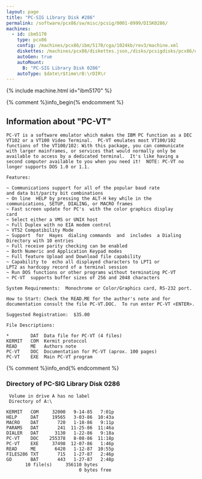 ```yaml
---
layout: page
title: "PC-SIG Library Disk #286"
permalink: /software/pcx86/sw/misc/pcsig/0001-0999/DISK0286/
machines:
  - id: ibm5170
    type: pcx86
    config: /machines/pcx86/ibm/5170/cga/1024kb/rev3/machine.xml
    diskettes: /machines/pcx86/diskettes.json,/disks/pcsigdisks/pcx86/diskettes.json
    autoGen: true
    autoMount:
      B: "PC-SIG Library Disk 0286"
    autoType: $date\r$time\rB:\rDIR\r
---
```


{% include machine.html id="ibm5170" %}

{% comment %}info_begin{% endcomment %}

## Information about "PC-VT"

    PC-VT is a software emulator which makes the IBM PC function as a DEC
    VT102 or a VT100 Video Terminal.  PC-VT emulates most VT100/102
    functions of the VT100/102: With this package, you can communicate
    with larger mainframes, or services that would normally only be
    available to access by a dedicated terminal.  It's like having a
    second computer available to you when you need it!  NOTE: PC-VT no
    longer supports DOS 1.0 or 1.1.
    
    Features:
    
    ~ Communications support for all of the popular baud rate
    and data bit/parity bit combinations
    ~ On line  HELP by pressing the ALT-H key while in the
    communications, SETUP, DIALING, or MACRO frames
    ~ Fast screen update for PC's  with the color graphics display
    card
    ~ Select either a VMS or UNIX host
    ~ Full Duplex with no EIA modem control
    ~ VT52 Compatibility Mode
    ~ Support  for  Hayes  dialing commands  and  includes  a Dialing
    Directory with 10 entries
    ~ Full receive parity checking can be enabled
    ~ Both Numeric and Application Keypad modes
    ~ Full feature Upload and Download file capability
    ~ Capability to  echo all displayed characters to LPT1 or
    LPT2 as hardcopy record of a terminal session
    ~ Run DOS functions or other programs without terminating PC-VT
    ~ PC-VT  supports buffer sizes of 256 and 2048 characters
    
    System Requirements:  Monochrome or Color/Graphics card, RS-232 port.
    
    How to Start: Check the READ.ME for the author's note and for
    documentation consult the file PC-VT.DOC.  To run enter PC-VT <ENTER>.
    
    Suggested Registration:  $35.00
    
    File Descriptions:
    
    *        DAT  Data file for PC-VT (4 files)
    KERMIT   COM  Kermit protoccol
    READ     ME   Authors note
    PC-VT    DOC  Documentation for PC-VT (aprox. 100 pages)
    PC-VT    EXE  Main PC-VT program
{% comment %}info_end{% endcomment %}


### Directory of PC-SIG Library Disk 0286

     Volume in drive A has no label
     Directory of A:\

    KERMIT   COM     32000   9-14-85   7:01p
    HELP     DAT     19565   3-03-86  10:43a
    MACRO    DAT       720   1-18-86   9:11p
    PARAMS   DAT       241  11-25-86  11:46a
    DIALER   DAT      3130   1-22-86   9:18a
    PC-VT    DOC    255378   8-08-86  11:18p
    PC-VT    EXE     37498  12-07-86   1:46p
    READ     ME       6420   1-12-87  10:55p
    FILES286 TXT       715   1-27-87   2:46p
    GO       BAT       443   1-27-87   2:48p
           10 file(s)     356110 bytes
                               0 bytes free

